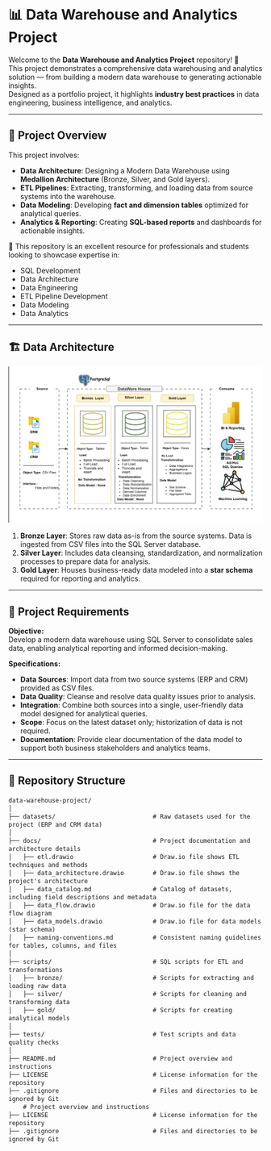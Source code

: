 # 📊 Data Warehouse and Analytics Project

Welcome to the **Data Warehouse and Analytics Project** repository! 🚀  
This project demonstrates a comprehensive data warehousing and analytics solution — from building a modern data warehouse to generating actionable insights.  
Designed as a portfolio project, it highlights **industry best practices** in data engineering, business intelligence, and analytics.

---

## 📖 Project Overview

This project involves:  
- **Data Architecture**: Designing a Modern Data Warehouse using **Medallion Architecture** (Bronze, Silver, and Gold layers).  
- **ETL Pipelines**: Extracting, transforming, and loading data from source systems into the warehouse.  
- **Data Modeling**: Developing **fact and dimension tables** optimized for analytical queries.  
- **Analytics & Reporting**: Creating **SQL-based reports** and dashboards for actionable insights.  

🎯 This repository is an excellent resource for professionals and students looking to showcase expertise in:  
- SQL Development  
- Data Architecture  
- Data Engineering  
- ETL Pipeline Development  
- Data Modeling  
- Data Analytics  

---

## 🏗️ Data Architecture

![Project Screenshot](docs/Data_Architecture.png)

1. **Bronze Layer**: Stores raw data as-is from the source systems. Data is ingested from CSV files into the SQL Server database.  
2. **Silver Layer**: Includes data cleansing, standardization, and normalization processes to prepare data for analysis.  
3. **Gold Layer**: Houses business-ready data modeled into a **star schema** required for reporting and analytics.  

---

## 🚀 Project Requirements

**Objective:**  
Develop a modern data warehouse using SQL Server to consolidate sales data, enabling analytical reporting and informed decision-making.

**Specifications:**  
- **Data Sources**: Import data from two source systems (ERP and CRM) provided as CSV files.  
- **Data Quality**: Cleanse and resolve data quality issues prior to analysis.  
- **Integration**: Combine both sources into a single, user-friendly data model designed for analytical queries.  
- **Scope**: Focus on the latest dataset only; historization of data is not required.  
- **Documentation**: Provide clear documentation of the data model to support both business stakeholders and analytics teams.  

---
## 📂 Repository Structure

```plaintext
data-warehouse-project/
│
├── datasets/                           # Raw datasets used for the project (ERP and CRM data)
│
├── docs/                               # Project documentation and architecture details
│   ├── etl.drawio                      # Draw.io file shows ETL techniques and methods
│   ├── data_architecture.drawio        # Draw.io file shows the project's architecture
│   ├── data_catalog.md                 # Catalog of datasets, including field descriptions and metadata
│   ├── data_flow.drawio                # Draw.io file for the data flow diagram
│   ├── data_models.drawio              # Draw.io file for data models (star schema)
│   ├── naming-conventions.md           # Consistent naming guidelines for tables, columns, and files
│
├── scripts/                            # SQL scripts for ETL and transformations
│   ├── bronze/                         # Scripts for extracting and loading raw data
│   ├── silver/                         # Scripts for cleaning and transforming data
│   ├── gold/                           # Scripts for creating analytical models
│
├── tests/                              # Test scripts and data quality checks
│
├── README.md                           # Project overview and instructions
├── LICENSE                             # License information for the repository
├── .gitignore                          # Files and directories to be ignored by Git
    # Project overview and instructions
├── LICENSE                             # License information for the repository
├── .gitignore                          # Files and directories to be ignored by Git
